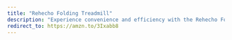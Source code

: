 ```yaml
---
title: "Rehecho Folding Treadmill"
description: "Experience convenience and efficiency with the Rehecho Folding Treadmill. Compact and easy to store, this treadmill seamlessly blends into your home while offering a powerful workout experience. With its user-friendly design and space-saving technology, staying active has never been more accessible. Upgrade your fitness journey with Rehecho's innovative folding treadmill today! #affiliate"
redirect_to: https://amzn.to/3Ixabb8
---
```

